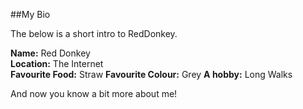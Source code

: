 ##My Bio

The below is a short intro to RedDonkey.

**Name:** Red Donkey  
**Location:** The Internet  
**Favourite Food:** Straw
**Favourite Colour:** Grey
**A hobby:** Long Walks

And now you know a bit more about me!
